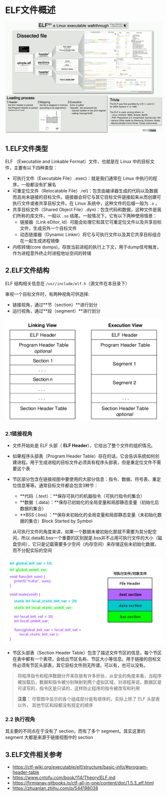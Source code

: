# ELF文件概述

![ELF-Walkthrough](./assets/2.ELF文件概述/ELF-Walkthrough.png)

## 1.ELF文件类型

ELF （Executable and Linkable Format）文件，也就是在 Linux 中的目标文件，主要有以下四种类型：

- 可执行文件（Executable File）.exec)：就是我们通常在 Linux 中执行的程序，一般都没有扩展名
- 可重定位文件（Relocatable File）.rel)：包含由编译器生成的代码以及数据 而且尚未链接的目标文件。链接器会将它与其它目标文件链接起来从而创建可执行文件或者共享目标文件。在 Linux 系统中，这种文件的后缀一般为 `.o` 。
- 共享目标文件（Shared Object File）.dyn)：包含代码和数据，这种文件是我们所称的库文件，一般以 `.so` 结尾。一般情况下，它有以下两种使用情景：
  - 链接器（Link eDitor, ld）可能会处理它和其它可重定位文件以及共享目标文件，生成另外一个目标文件
  - 动态链接器（Dynamic Linker）将它与可执行文件以及其它共享目标组合在一起生成进程镜像
- 内核转储(core dumps)，存放当前进程的执行上下文，用于dump信号触发，作为进程意外终止时进程地址空间的转储



## 2.ELF文件结构

ELF 结构相关信息在 `/usr/include/elf.h`（源文件在本目录下）

审视一个目标文件时，有两种视角可供选择:

* 链接视角，通过**节（section）**进行划分
* 运行视角，通过**段（segment）**进行划分

![image-20240316232816606](./assets/2.ELF文件概述/image-20240316232816606.png)

### 2.1链接视角

* 文件开始处是 ELF 头部（ **ELF Header**），它给出了整个文件的组织情况。

* 如果程序头部表（Program Header Table）存在的话，它会告诉系统如何创建进程。用于生成进程的目标文件必须具有程序头部表，但是重定位文件不需要这个表

* 节区部分包含在链接视图中要使用的大部分信息：指令、数据、符号表、重定位信息等等。通常目标文件都会包含3种节：
  * **代码（.text）：**保存可执行的机器指令（可执行指令的集合）
  * **数据（.data）：**保存已初始化的全局变量和局部静态变量（初始化后数据的集合）
  * **BSS (.bss) ：**保存未初始化的全局变量和局部静态变量（未初始化数据的集合）Block Started by Symbol
  
  从可执行文件的角度来讲，如果一个数据未被初始化那就不需要为其分配空间，所以.data和.bss一个重要的区别就是.bss并不占用可执行文件的大小（磁盘空间），它只是记载需要多少空间（内存空间）来存储这些未初始化数据，而不分配实际的空间

![image-20240317000221235](./assets/2.ELF文件概述/image-20240317000221235.png)

* 节区头部表（Section Header Table）包含了描述文件节区的信息，每个节区在表中都有一个表项，会给出节区名称、节区大小等信息。用于链接的目标文件必须有节区头部表，其它目标文件则无所谓，可以有，也可以没有。

> 将程序指令和程序数据分开来存放有许多好处，从安全的角度来看，当程序被加载后，数据和指令被分别映射到两个虚拟区域，对进程来说，数据区是可读写的，指令区是只读的，这样防止程序的指令被改写和利用
>
> **注意：** 尽管图中显示的各个组成部分是有顺序的，实际上除了 ELF 头部表以外， 其他节区和段都没有规定的顺序

### 2.2 执行视角

其主要的不同点在于没有了 section，而有了多个 segment。其实这里的 segment 大都是来源于链接视图中的 section



## 3.ELF文件相关参考

* https://ctf-wiki.org/executable/elf/structure/basic-info/#program-header-table
* https://www.cntofu.com/book/114/Theory/ELF.md
* https://firmianay.gitbooks.io/ctf-all-in-one/content/doc/1.5.3_elf.html
* https://zhuanlan.zhihu.com/p/544198038